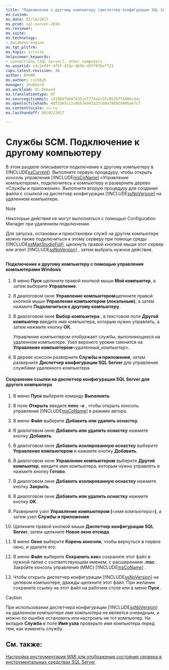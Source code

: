 ```yaml
---
title: "Подключение к другому компьютеру (диспетчер конфигурации SQL Server) | Документы Майкрософт"
ms.custom: 
ms.date: 03/14/2017
ms.prod: sql-server-2016
ms.reviewer: 
ms.suite: 
ms.technology:
- database-engine
ms.tgt_pltfrm: 
ms.topic: article
helpviewer_keywords:
- connections [SQL Server], other computers
ms.assetid: c4c1e94f-4f5f-431e-8b5b-d5ff97baf723
caps.latest.revision: 40
author: BYHAM
ms.author: rickbyh
manager: jhubbard
ms.workload: On Demand
ms.translationtype: HT
ms.sourcegitcommit: 1419847dd47435cef775a2c55c0578ff4406cddc
ms.openlocfilehash: 4df3365cc2c0bb7e042a23c60a78692d40bae7cf
ms.contentlocale: ru-ru
ms.lasthandoff: 08/02/2017

---
```

# <a name="scm-services---connect-to-another-computer"></a>Службы SCM. Подключение к другому компьютеру
  В этом разделе описывается подключение к другому компьютеру в [!INCLUDE[ssCurrent](../../includes/sscurrent-md.md)]. Выполните первую процедуру, чтобы открыть консоль управления [!INCLUDE[msCoName](../../includes/msconame-md.md)] «Управление компьютером», подключитесь к компьютеру и разверните дерево «Службы и приложения». Выполните вторую процедуру для создания файла с ссылкой на диспетчер конфигурации [!INCLUDE[ssNoVersion](../../includes/ssnoversion-md.md)] на удаленном компьютере.  
  
> [!NOTE]  
>  Некоторые действия не могут выполняться с помощью Configuration Manager при удаленном подключении.  
  
 Для запуска, остановки и приостановки служб на другом компьютере можно также подключиться к этому серверу при помощи среды [!INCLUDE[ssManStudioFull](../../includes/ssmanstudiofull-md.md)], щелкнуть правой кнопкой мыши этот сервер или агент [!INCLUDE[ssNoVersion](../../includes/ssnoversion-md.md)] , затем выбрать нужное действие.  
  
##  <a name="SSMSProcedure"></a>  
  
#### <a name="to-connect-to-another-computer-with-windows-computer-management"></a>Подключение к другому компьютеру с помощью управления компьютерами Windows  
  
1.  В меню **Пуск** щелкните правой кнопкой мыши **Мой компьютер**, а затем выберите **Управление**.  
  
2.  В диалоговом окне **Управление компьютером**щелкните правой кнопкой мыши **Управление компьютером (локальным)**, а затем нажмите **Подключиться к другому компьютеру**.  
  
3.  В диалоговом окне **Выбор компьютера** , в текстовом поле **Другой компьютер** введите имя компьютера, которым нужно управлять, а затем нажмите кнопку **ОК**.  
  
     Управление компьютером отображает службы, выполняющиеся на удаленном компьютере. Узел верхнего уровня сменится на **Управление компьютером**\<*удаленный_компьютер*>.  
  
4.  В дереве консоли разверните **Службы и приложения**, затем разверните **Диспетчер конфигурации SQL Server** для управления службами удаленного компьютера.  
  
#### <a name="to-save-a-link-to-sql-server-configuration-manager-for-another-computer"></a>Сохранение ссылки на диспетчер конфигурации SQL Server для другого компьютера  
  
1.  В меню **Пуск** выберите команду **Выполнить**.  
  
2.  В поле **Открыть** введите **mmc -a** , чтобы открыть консоль управления [!INCLUDE[msCoName](../../includes/msconame-md.md)] в режиме автора.  
  
3.  В меню **Файл** выберите **Добавить или удалить оснастку**.  
  
4.  В диалоговом окне **Добавить или удалить оснастку** нажмите кнопку **Добавить**.  
  
5.  В диалоговом окне **Добавить изолированную оснастку** выберите **Управление компьютером** и нажмите кнопку **Добавить**.  
  
6.  В диалоговом окне **Управление компьютером** выберите **Другой компьютер**, введите имя компьютера, которым нужно управлять и нажмите кнопку **Готово**.  
  
7.  В диалоговом окне **Добавить изолированную оснастку** нажмите кнопку **Закрыть**.  
  
8.  В диалоговом окне **Добавить или удалить оснастку** нажмите кнопку **ОК**.  
  
9. Разверните узел **Управление компьютером (***\<имя компьютера>***)**, а затем узел **Службы и приложения**.  
  
10. Щелкните правой кнопкой мыши **Диспетчер конфигурации SQL Server**, затем щелкните **Новое окно отсюда**.  
  
11. В меню **Окно** выберите **Корень консоли**, чтобы вернуться в первое окно, и удалите его.  
  
12. В меню **Файл** выберите **Сохранить как**и сохраните этот файл в нужной папке с соответствующим именем, с расширением **.msc** . Закройте консоль управления (MMC) [!INCLUDE[msCoName](../../includes/msconame-md.md)] .  
  
13. Чтобы открыть диспетчер конфигурации [!INCLUDE[ssNoVersion](../../includes/ssnoversion-md.md)] на целевом компьютере, дважды щелкните этот файл. При желании сохраните ссылку на этот файл на рабочем столе или в меню **Пуск** .  
  
> [!CAUTION]  
>  При использовании диспетчера конфигурации [!INCLUDE[ssNoVersion](../../includes/ssnoversion-md.md)] на удаленном компьютере имя компьютера не является очевидным, и можно по ошибке остановить или настроить не тот компьютер. На вкладке **Служба** в поле **Имя узла** проверьте имя компьютера перед тем, как изменять службу.  
  
## <a name="see-also"></a>См. также:  
 [Настройка инструментария WMI для отображения состояния сервера в инструментальных средствах SQL Server](http://msdn.microsoft.com/library/7e97197b-ed4d-40d1-9a52-9ab1d92401d7)  
  
  

